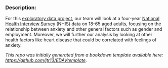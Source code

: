### Description:
For this [exploratory data project](https://edav-anxiety-analysis.github.io/NHIS-Anxiety-Analysis-in-Adults/), our team will look at a four-year  [National Health Interview Survey](https://www.cdc.gov/nchs/nhis/data-questionnaires-documentation.htm) (NHIS) data on 18-65 aged adults, focusing on the relationship between anxiety and other general factors such as gender and employment. Moreover, we will further our analysis by looking at other health factors like heart disease that could be correlated with feelings of anxiety.

*This repo was initially generated from a bookdown template available here: https://github.com/jtr13/EDAVtemplate.*	
